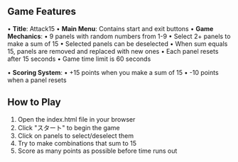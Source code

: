 ## Game Features

• **Title**: Attack15
• **Main Menu**: Contains start and exit buttons
• **Game Mechanics**:
  • 9 panels with random numbers from 1-9
  • Select 2+ panels to make a sum of 15
  • Selected panels can be deselected
  • When sum equals 15, panels are removed and replaced with new ones
  • Each panel resets after 15 seconds
  • Game time limit is 60 seconds

• **Scoring System**:
  • +15 points when you make a sum of 15
  • -10 points when a panel resets

## How to Play

1. Open the index.html file in your browser
2. Click "スタート" to begin the game
3. Click on panels to select/deselect them
4. Try to make combinations that sum to 15
5. Score as many points as possible before time runs out
